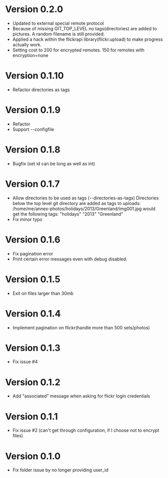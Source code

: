 # Version 0.2.0
  - Updated to external special remote protocol
  - Because of missing GIT_TOP_LEVEL no tags(directories) are added to pictures. A random filename is still provided.
  - Applied a hack within the flickrapi library(flickr.upload) to make progress actually work.
  - Setting cost to 200 for encrypted remotes. 150 for remotes with encryption=none

# Version 0.1.10
  - Refactor directories as tags
	
# Version 0.1.9
  - Refactor
  - Support --configfile 

# Version 0.1.8
  - Bugfix (set id can be long as well as int)

# Version 0.1.7
  - Allow directories to be used as tags (--directories-as-tags)
    Directories below the top level git directory are added as tags to uploads:
      /home/me/annex-photos/holidays/2013/Greenland/img001.jpg
    would get the following tags:  "holidays" "2013" "Greenland"
  - Fix minor typo

# Version 0.1.6
  - Fix pagination error
  - Print certain error messages even with debug disabled.

# Version 0.1.5
  - Exit on files larger than 30mb

# Version 0.1.4
  - Implement pagination on flickr(handle more than 500 sets/photos)

# Version 0.1.3
  - Fix issue #4

# Version 0.1.2
  - Add "associated" message when asking for flickr login credentials

# Version 0.1.1
  - Fix issue #2 (can't get through configuration, if I choose not to encrypt files)

# Version 0.1.0
  - Fix folder issue by no longer providing user_id
